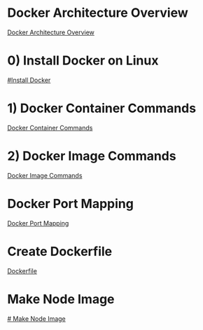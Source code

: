  # Docker Architecture Overview
 <a href="https://github.com/ABOBAKAR-IT/Learn-Docker/blob/master/README1.md" >Docker Architecture Overview</a>
 # 0) Install Docker on Linux
<a href="https://github.com/ABOBAKAR-IT/Learn-Docker/tree/master/Install%20docker">#Install Docker</a>
# 1) Docker Container Commands
<a href="https://github.com/ABOBAKAR-IT/Learn-Docker/tree/master/Docker%20Container%20Commands">Docker Container Commands</a>
# 2) Docker Image Commands
<a href="https://github.com/ABOBAKAR-IT/Learn-Docker/tree/master/Docker%20Image%20Commands">Docker Image Commands</a>


# Docker Port Mapping
<a href="https://github.com/ABOBAKAR-IT/Learn-Docker/tree/master/Port%20Mapping%20in%20Docker">Docker Port Mapping</a>

# Create Dockerfile
<a href="https://github.com/ABOBAKAR-IT/Learn-Docker/tree/master/Docker%20File">Dockerfile</a>


# Make Node Image
<a href="https://github.com/ABOBAKAR-IT/Learn-Docker/tree/master/Make%20Node%20Image"># Make Node Image</a>
